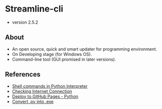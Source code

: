 # Streamline-cli
* version 2.5.2
## About
* An open source, quick and smart updater for programming environment.
* On Developing stage (for Windows OS).
* Command-line tool (GUI promised in later versions).
<!-- ## Idea
* >>>. -->
## References
* [Shell commands in Python Interpreter](https://janakiev.com/blog/python-shell-commands/)
* [Checking Internet Connection](https://www.programiz.com/python-programming/exception-handling)
* [Deploy to GitHub Pages - Python](https://github.com/marketplace/actions/deploy-to-github-pages-python)
* [Convert .py into .exe](https://www.youtube.com/watch?v=UZX5kH72Yx4)
